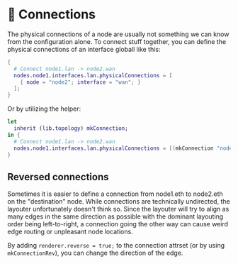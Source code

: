 # 🔗 Connections

The physical connections of a node are usually not something we can know from the configuration alone.
To connect stuff together, you can define the physical connections of an interface globall like this:

```nix
{
  # Connect node1.lan -> node2.wan
  nodes.node1.interfaces.lan.physicalConnections = [
    { node = "node2"; interface = "wan"; }
  ];
}
```

Or by utilizing the helper:

```nix
let
  inherit (lib.topology) mkConnection;
in {
  # Connect node1.lan -> node2.wan
  nodes.node1.interfaces.lan.physicalConnections = [(mkConnection "node2" "wan")];
}
```

## Reversed connections

Sometimes it is easier to define a connection from node1.eth to node2.eth on
the "destination" node. While connections are technically undirected, the layouter
unfortunately doesn't think so. Since the layouter will try to align as many edges
in the same direction as possible with the dominant layouting order being left-to-right,
a connection going the other way can cause weird edge routing or unpleasant node locations.

By adding `renderer.reverse = true;` to the connection attrset (or by using `mkConnectionRev`),
you can change the direction of the edge.
